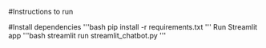#Instructions to run

#Install dependencies
'''bash
pip install -r requirements.txt
'''
Run Streamlit app
'''bash
streamlit run streamlit_chatbot.py
'''